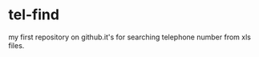 tel-find
========

my first repository on github.it's for searching telephone number from xls files.
